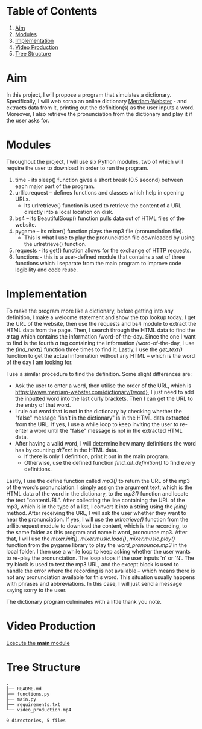 # Table of Contents

<!-- vim-markdown-toc GFM -->

1. [Aim](#aim)
1. [Modules](#modules)
1. [Implementation](#implementation)
1. [Video Production](#video-production)
1. [Tree Structure](#tree-structure)

<!-- vim-markdown-toc -->

# Aim

In this project, I will propose a program that simulates a dictionary.
Specifically, I will web scrap an online dictionary
[Merriam-Webster](https://www.merriam-webster.com/) - and extracts data from it,
printing out the definition(s) as the user inputs a word. Moreover, I also
retrieve the pronunciation from the dictionary and play it if the user asks for.

# Modules

Throughout the project, I will use six Python modules, two of which will require
the user to download in order to run the program.

1. time - its sleep() function gives a short break (0.5 second) between each
   major part of the program.
1. urllib.request – defines functions and classes which help in opening URLs.
    - Its urlretrieve() function is used to retrieve the content of a URL
      directly into a local location on disk.
1. bs4 – its BeautifulSoup() function pulls data out of HTML files of the
website.
1. pygame – its mixer() function plays the mp3 file (pronunciation file).
    - This is what I use to play the pronunciation file downloaded by using the
      urlretrieve() function.
1. requests - its get() function allows for the exchange of HTTP requests.
1. functions - this is a user-defined module that contains a set of three
functions which I separate from the main program to improve code legibility and
code reuse.

# Implementation

To make the program more like a dictionary, before getting into any definition,
I make a welcome statement and show the top lookup today. I get the URL of the
website, then use the requests and bs4 module to extract the HTML data from the
page. Then, I search through the HTML data to find the *a* tag which contains
the information /word-of-the-day. Since the one I want to find is the fourth *a*
tag containing the information /word-of-the-day, I use the *find_next()*
function three times to find it. Lastly, I use the *get_text()* function to get
the actual information without any HTML – which is the word of the day I am
looking for.

I use a similar procedure to find the definition. Some slight differences are:

- Ask the user to enter a word, then utilise the order of the URL, which is
  <https://www.merriam-webster.com/dictionary/{word}>, I just need to add the
  inputted word into the last curly brackets. Then I can get the URL to the
  entry of that word.
- I rule out word that is not in the dictionary by checking whether the "false"
  message "isn't in the dictionary" is in the HTML data extracted from the URL.
  If yes, I use a while loop to keep inviting the user to re-enter a word until
  the "false" message is not in the extracted HTML data.
- After having a valid word, I will determine how many definitions the word has
  by counting *dtText* in the HTML data.
  - If there is only 1 definition, print it out in the main program.
  - Otherwise, use the defined function *find_all_definition()* to find every
    definitions.

Lastly, I use the define function called *mp3()* to return the URL of the mp3 of
the word’s pronunciation. I simply assign the argument text, which is the HTML
data of the word in the dictionary, to the *mp3()* function and locate the text
"contentURL". After collecting the line containing the URL of the mp3, which is
in the type of a list, I convert it into a string using the *join()* method.
After receiving the URL, I will ask the user whether they want to hear the
pronunciation. If yes, I will use the *urlretrieve()* function from the
urllib.request module to download the content, which is the recording, to the
same folder as this program and name it word_pronounce.mp3. After that, I will
use the *mixer.init()*, *mixer.music.load()*, *mixer.music.play()* function from
the pygame library to play the *word_pronounce.mp3* in the local folder. I then
use a while loop to keep asking whether the user wants to re-play the
pronunciation.  The loop stops if the user inputs 'n' or 'N'. The try block is
used to test the mp3 URL, and the except block is used to handle the error where
the recording is not available – which means there is not any pronunciation
available for this word. This situation usually happens with phrases and
abbreviations. In this case, I will just send a message saying sorry to the
user.

The dictionary program culminates with a little thank you note.

# Video Production

[Execute the **main**
module](https://raw.githubusercontent.com/tanducmai/web-scraping-dictionary/master/video_production.mp4)

# Tree Structure

```
.
├── README.md
├── functions.py
├── main.py
├── requirements.txt
└── video_production.mp4

0 directories, 5 files
```
